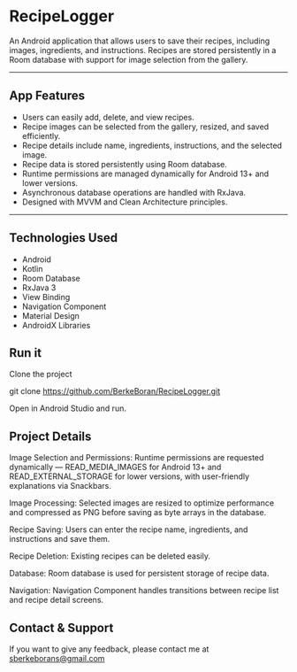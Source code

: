 # RecipeLogger

An Android application that allows users to save their recipes, including images, ingredients, and instructions. Recipes are stored persistently in a Room database with support for image selection from the gallery.

---

## App Features

- Users can easily add, delete, and view recipes.  
- Recipe images can be selected from the gallery, resized, and saved efficiently.  
- Recipe details include name, ingredients, instructions, and the selected image.  
- Recipe data is stored persistently using Room database.  
- Runtime permissions are managed dynamically for Android 13+ and lower versions.  
- Asynchronous database operations are handled with RxJava.  
- Designed with MVVM and Clean Architecture principles.  

---

## Technologies Used

- Android  
- Kotlin  
- Room Database  
- RxJava 3  
- View Binding  
- Navigation Component  
- Material Design  
- AndroidX Libraries
  
 ## Run it
 Clone the project

git clone https://github.com/BerkeBoran/RecipeLogger.git

Open in Android Studio and run.

## Project Details
Image Selection and Permissions:
Runtime permissions are requested dynamically — READ_MEDIA_IMAGES for Android 13+ and READ_EXTERNAL_STORAGE for lower versions, with user-friendly explanations via Snackbars.

Image Processing:
Selected images are resized to optimize performance and compressed as PNG before saving as byte arrays in the database.

Recipe Saving:
Users can enter the recipe name, ingredients, and instructions and save them.

Recipe Deletion:
Existing recipes can be deleted easily.

Database:
Room database is used for persistent storage of recipe data.

Navigation:
Navigation Component handles transitions between recipe list and recipe detail screens.

## Contact & Support
If you want to give any feedback, please contact me at sberkeborans@gmail.com
